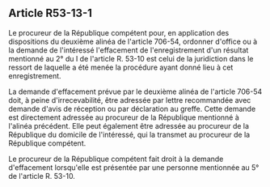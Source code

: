 Article R53-13-1
----
Le procureur de la République compétent pour, en application des dispositions du
deuxième alinéa de l'article 706-54, ordonner d'office ou à la demande de
l'intéressé l'effacement de l'enregistrement d'un résultat mentionné au 2° du I
de l'article R. 53-10 est celui de la juridiction dans le ressort de laquelle a
été menée la procédure ayant donné lieu à cet enregistrement.

La demande d'effacement prévue par le deuxième alinéa de l'article 706-54 doit,
à peine d'irrecevabilité, être adressée par lettre recommandée avec demande
d'avis de réception ou par déclaration au greffe. Cette demande est directement
adressée au procureur de la République mentionné à l'alinéa précédent. Elle peut
également être adressée au procureur de la République du domicile de
l'intéressé, qui la transmet au procureur de la République compétent.

Le procureur de la République compétent fait droit à la demande d'effacement
lorsqu'elle est présentée par une personne mentionnée au 5° de l'article R.
53-10.
